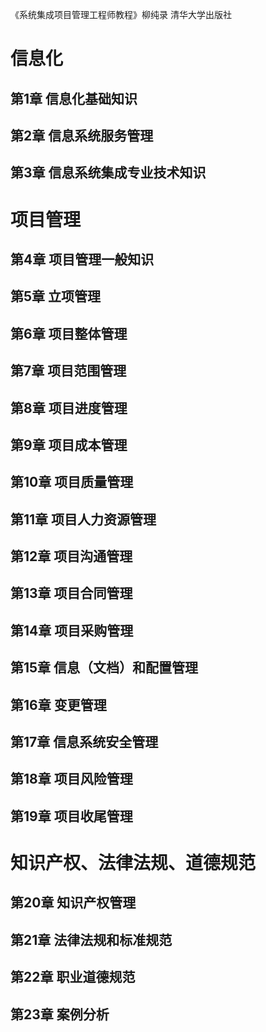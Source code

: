 《系统集成项目管理工程师教程》柳纯录 清华大学出版社

# 信息化
## 第1章 信息化基础知识
## 第2章 信息系统服务管理
## 第3章 信息系统集成专业技术知识

# 项目管理
## 第4章 项目管理一般知识
## 第5章 立项管理
## 第6章 项目整体管理
## 第7章 项目范围管理
## 第8章 项目进度管理
## 第9章 项目成本管理
## 第10章 项目质量管理
## 第11章 项目人力资源管理
## 第12章 项目沟通管理
## 第13章 项目合同管理
## 第14章 项目采购管理
## 第15章 信息（文档）和配置管理
## 第16章 变更管理
## 第17章 信息系统安全管理
## 第18章 项目风险管理
## 第19章 项目收尾管理

# 知识产权、法律法规、道德规范
## 第20章 知识产权管理
## 第21章 法律法规和标准规范
## 第22章 职业道德规范
## 第23章 案例分析